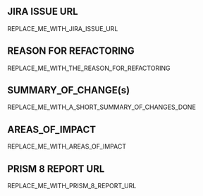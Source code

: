 ## JIRA ISSUE URL
REPLACE_ME_WITH_JIRA_ISSUE_URL

## REASON FOR REFACTORING
REPLACE_ME_WITH_THE_REASON_FOR_REFACTORING

## SUMMARY_OF_CHANGE(s)
REPLACE_ME_WITH_A_SHORT_SUMMARY_OF_CHANGES_DONE

## AREAS_OF_IMPACT
REPLACE_ME_WITH_AREAS_OF_IMPACT

## PRISM 8 REPORT URL
REPLACE_ME_WITH_PRISM_8_REPORT_URL